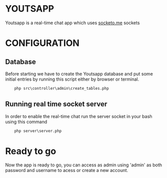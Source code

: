 # YOUTSAPP

Youtsapp is a real-time chat app which uses [socketo.me](http://socketo.me/) sockets

# CONFIGURATION

## Database
Before starting we have to create the Youtsapp database and put some initial entries by running this script either by browser or terminal.
```bat
    php src\controller\admin\create_tables.php
```

## Running real time socket server

In order to enable the real-time chat run the server socket in your bash using this command

```bat
    php server\server.php
```

# Ready to go

Now the app is ready to go, you can access as admin using 'admin' as both password and username to acess or create a new account.
